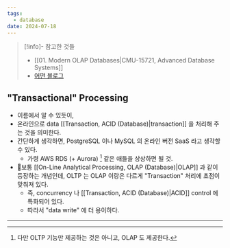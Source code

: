 ```yaml
---
tags:
  - database
date: 2024-07-18
---
```

> [!info]- 참고한 것들
> - [[01. Modern OLAP Databases|CMU-15721, Advanced Database Systems]]
> - [어떤 블로그](https://blog.naver.com/arkdata/222467294321)

## "Transactional" Processing

- 이름에서 알 수 있듯이,
- 온라인으로 data [[Transaction, ACID (Database)|transaction]] 을 처리해 주는 것을 의미한다.
- 간단하게 생각하면, PostgreSQL 이나 MySQL 의 온라인 버전 SaaS 라고 생각할 수 있다.
	- 가령 AWS RDS (+ Aurora) [^rds-aurora] 같은 애들을 상상하면 될 것.
- 보통 [[On-Line Analytical Processing, OLAP (Database)|OLAP]] 과 같이 등장하는 개념인데, OLTP 는 OLAP 이랑은 다르게 "Transaction" 처리에 초점이 맞춰져 있다.
	- 즉, concurrency 나 [[Transaction, ACID (Database)|ACID]] control 에 특화되어 있다.
	- 따라서 "data write" 에 더 용이하다.
---
[^rds-aurora]: 다만 OLTP 기능만 제공하는 것은 아니고, OLAP 도 제공한다.
